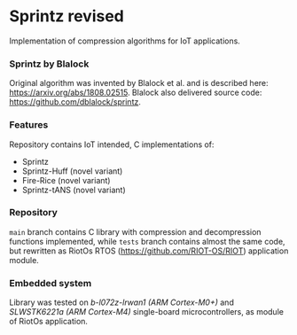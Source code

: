 # Sprintz revised
Implementation of compression algorithms for IoT applications.

### Sprintz by Blalock
Original algorithm was invented by Blalock et al. and is described here: https://arxiv.org/abs/1808.02515. Blalock also delivered source code: https://github.com/dblalock/sprintz.

### Features
Repository contains IoT intended, C implementations of:
- Sprintz
- Sprintz-Huff (novel variant)
- Fire-Rice (novel variant)
- Sprintz-tANS (novel variant)

### Repository
`main` branch contains C library with compression and decompression functions implemented, while `tests` branch contains almost the same code, but rewritten as RiotOs RTOS (https://github.com/RIOT-OS/RIOT) application module. 

### Embedded system
Library was tested on *b-l072z-lrwan1 (ARM Cortex-M0+)* and *SLWSTK6221a (ARM Cortex-M4)* single-board microcontrollers, as module of RiotOs application.
